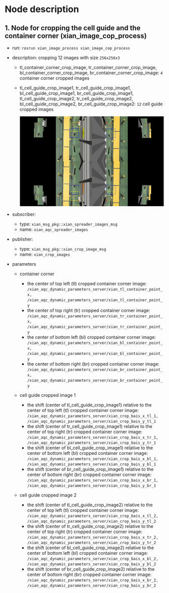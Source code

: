 # Node description

## 1. Node for cropping the cell guide and the container corner (xian_image_cop_process)
- run: `rosrun xian_image_process xian_image_cop_process`
- description: cropping 12 images with size `256x256x3`
    - tl_container_corner_crop_image, tr_container_corner_crop_image, bl_container_corner_crop_image, br_container_corner_crop_image: `4` container corner cropped images
    - tl_cell_guide_crop_image1, tr_cell_guide_crop_image1, bl_cell_guide_crop_image1, br_cell_guide_crop_image1, tl_cell_guide_crop_image2, tr_cell_guide_crop_image2, bl_cell_guide_crop_image2, br_cell_guide_crop_image2: `12` cell guide cropped images

        ![](../../figure/5.jpg)

- subscriber: 
    - type: `xian_msg_pkg::xian_spreader_images_msg`
    - name: `xian_aqc_spreader_images`
- publisher: 
    - type: `xian_msg_pkg::xian_crop_image_msg`
    - name: `xian_crop_images`

- parameters  
    - container corner
        - the center of top left (tl) cropped container corner image: `/xian_aqc_dynamic_parameters_server/xian_tl_container_point_x, /xian_aqc_dynamic_parameters_server/xian_tl_container_point_y`
        - the center of top right (tr) cropped container corner image: `/xian_aqc_dynamic_parameters_server/xian_tr_container_point_x, /xian_aqc_dynamic_parameters_server/xian_tr_container_point_y`
        - the center of bottom left (bl) cropped container corner image: `/xian_aqc_dynamic_parameters_server/xian_bl_container_point_x, /xian_aqc_dynamic_parameters_server/xian_bl_container_point_y`
        - the center of bottom right (br) cropped container corner image: `/xian_aqc_dynamic_parameters_server/xian_br_container_point_x, /xian_aqc_dynamic_parameters_server/xian_br_container_point_y`

    - cell guide cropped image 1
         - the shift (center of tl_cell_guide_crop_image1) relative to the center of top left (tl) cropped container corner image: `/xian_aqc_dynamic_parameters_server/xian_crop_bais_x_tl_1, /xian_aqc_dynamic_parameters_server/xian_crop_bais_y_tl_1`
         - the shift (center of tr_cell_guide_crop_image1) relative to the center of top right (tr) cropped container corner image: `/xian_aqc_dynamic_parameters_server/xian_crop_bais_x_tr_1, /xian_aqc_dynamic_parameters_server/xian_crop_bais_y_tr_1`
         - the shift (center of bl_cell_guide_crop_image1) relative to the center of bottom left (bl) cropped container corner image: `/xian_aqc_dynamic_parameters_server/xian_crop_bais_x_bl_1, /xian_aqc_dynamic_parameters_server/xian_crop_bais_y_bl_1`
         - the shift (center of br_cell_guide_crop_image1) relative to the center of bottom right (br) cropped container corner image: `/xian_aqc_dynamic_parameters_server/xian_crop_bais_x_br_1, /xian_aqc_dynamic_parameters_server/xian_crop_bais_y_br_1`
         
    - cell guide cropped image 2
         - the shift (center of tl_cell_guide_crop_image2) relative to the center of top left (tl) cropped container corner image: `/xian_aqc_dynamic_parameters_server/xian_crop_bais_x_tl_2, /xian_aqc_dynamic_parameters_server/xian_crop_bais_y_tl_2`
         - the shift (center of tr_cell_guide_crop_image2) relative to the center of top right (tr) cropped container corner image: `/xian_aqc_dynamic_parameters_server/xian_crop_bais_x_tr_2, /xian_aqc_dynamic_parameters_server/xian_crop_bais_y_tr_2`
         - the shift (center of bl_cell_guide_crop_image2) relative to the center of bottom left (bl) cropped container corner image: `/xian_aqc_dynamic_parameters_server/xian_crop_bais_x_bl_2, /xian_aqc_dynamic_parameters_server/xian_crop_bais_y_bl_2`
         - the shift (center of br_cell_guide_crop_image2) relative to the center of bottom right (br) cropped container corner image: `/xian_aqc_dynamic_parameters_server/xian_crop_bais_x_br_2, /xian_aqc_dynamic_parameters_server/xian_crop_bais_y_br_2`
